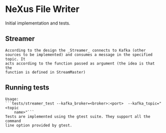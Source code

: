 # NeXus File Writer

Initial implementation and tests.




## Streamer

    According to the design the _Streamer_ connects to Kafka (other
    sources to be implemented) and consumes a message in the specified topic. It
    acts according to the function passed as argument (the idea is that the
    function is defined in StreamMaster)


## Running tests

    Usage:
    ```tests/streamer_test --kafka_broker=<broker>:<port>  --kafka_topic="<topic
        name>"```
    Tests are implemented using the gtest suite. They support all the command
    line option provided by gtest.
